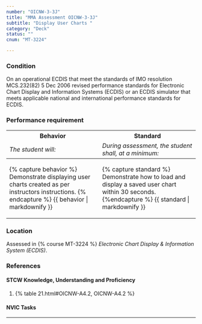 ```yaml
---
number: "OICNW-3-3J"
title: "MMA Assessment OICNW-3-3J"
subtitle: "Display User Charts "
category: "Deck"
status: ""
cnum: "MT-3224"

---
```

### Condition

On an operational ECDIS that meet the standards of IMO resolution MCS.232(82) 5 Dec 2006 revised performance standards for Electronic Chart Display and Information Systems (ECDIS) or an ECDIS simulator that meets applicable national and international performance standards for ECDIS.

### Performance requirement 

<table width='100%' class='Guidelines'>
 <thead>
 <tr>
     <th class='thirty'>Behavior</th>
     <th class='seventy'>Standard</th>
 </tr>
 <tr>
     <td><em>The student will:</em></td>
     <td><em>During assessment, the student shall, at a minimum:</em></td>
 </tr>
 </thead>
 <tbody>
 

<tr><td>

{% capture behavior %}
Demonstrate displaying user charts created as per instructors instructions.
{% endcapture %}
{{ behavior | markdownify }}

</td><td>

{% capture standard %}
Demonstrate how to load and display a saved user chart within 30 seconds.
{%endcapture %}
{{ standard | markdownify }}

</td></tr>



 </tbody>
 </table>

### Location

Assessed in  {% course  MT-3224 %}  *Electronic Chart Display & Information System (ECDIS)*.

### References

#### STCW Knowledge, Understanding and Proficiency

1. {% table 21.html#OICNW-A4.2, OICNW-A4.2 %}


#### NVIC Tasks



***

